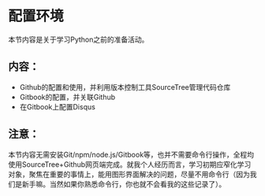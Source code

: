 # 配置环境
本节内容是关于学习Python之前的准备活动。

## 内容：
- Github的配置和使用，并利用版本控制工具SourceTree管理代码仓库
- Gitbook的配置，并关联Github
- 在Gitbook上配置Disqus

## 注意：
本节内容无需安装Git/npm/node.js/Gitbook等，也并不需要命令行操作，全程均使用SourceTree+Github网页端完成。就我个人经历而言，学习初期应窄化学习对象，聚焦在重要的事情上，能用图形界面解决的问题，尽量不用命令行（因为我们是新手嘛。当然如果你熟悉命令行，你也就不会看我的这些记录了）。